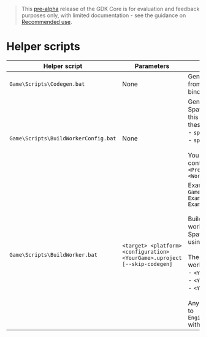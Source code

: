 > This [pre-alpha](https://docs.improbable.io/reference/13.1/shared/release-policy#maturity-stages) release of the GDK Core is for evaluation and feedback purposes only, with limited documentation - see the guidance on [Recommended use](/README.md#recommended-use).

# Helper scripts

| Helper script | Parameters | Description |
| --- | --- | --- |
| `Game\Scripts\Codegen.bat` | None | Generates SpatialOS C++ Worker code from the generated schema and type-bindings. |
| `Game\Scripts\BuildWorkerConfig.bat` | None | Generates launch configurations for the SpatialOS Runtime. You need to re-run this if you've made changes to either of these files: </br> - `spatialos.UnrealClient.worker.json`</br> - `spatialos.UnrealWorker.worker.json` </br></br>You can find the generated launch configuration(s) in `<ProjectName>\spatial\build\assembly\<WorkerName>\*`|
| `Game\Scripts\BuildWorker.bat` | `<target> <platform> <configuration> <YourGame>.uproject [--skip-codegen]` | Example: </br> `Game\Scripts\BuildWorker.bat ExampleGameEditor Win64 Development ExampleGame.uproject` </br></br> Build, cook and zip your Unreal server workers and client workers for use with a SpatialOS cloud deployment (uploaded using [`spatial cloud upload`](https://docs.improbable.io/reference/13.1/shared/deploy/deploy-cloud)). </br></br>  The following `<target>`s  generate zipped workers: </br> - `<YourGame>` </br> - `<YourGame>Server` </br> - `<YourGame>Editor` </br></br> Any other `<target>` passes all arguments to `Engine\Build\BatchFiles\BuildWorker.bat` with no cooking or zipping performed.|